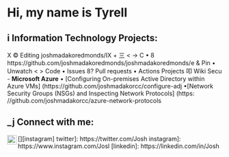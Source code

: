 <h1>Hi, my name is Tyrell
<h2> i Information Technology Projects:</h2>
X
© Editing joshmadakoredmonds/IX
+
三
< → C
• 8 https://github.com/joshmadakoredmonds/joshmadakoredmonds/e
& Pin
• Unwatch
< > Code
• Issues
8? Pull requests
• Actions
Projects
叩
Wiki
Secu
- <b>Microsoft Azure</b>
• [Configuring On-premises Active Directory within Azure VMs] (https://github.com/joshmadakorcc/configure-adj
•[Network Security Groups (NSGs) and Inspecting Network Protocols] (https: //github.com/joshmadakorcc/azure-network-protocols
<h2> _j Connect with me:</h2>
[<img align="left" alt="Josh | Twitter" width="22px" src="https://cdn.jsdelivr.net/npm/simple-icons@v3/icons/twitter.svg"
Kentasto-efe alt 3osh 1 Lanketa width="220x sree"https://cthn.jstelur.net/npm/simple-consava/icons/ankedin.svg"
121ng aken" left alte"Josh | Instagran with "2px" sre "hteps: /edn.jsdelivr.net/mpm/simple-cons@3/icons/instagram. svg*
/>][instagram]
twitter]: https://twitter.com/Josh
instagram]: https://www.instagram.com/Josl
[linkedin]: https://linkedin.com/in/Josh
